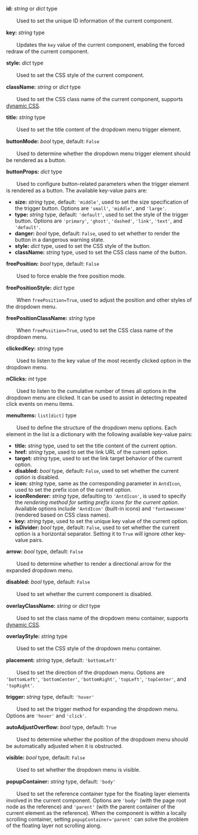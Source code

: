 **id:** *string* or *dict* type

　　Used to set the unique ID information of the current component.

**key:** *string* type

　　Updates the `key` value of the current component, enabling the forced redraw of the current component.

**style:** *dict* type

　　Used to set the CSS style of the current component.

**className:** *string* or *dict* type

　　Used to set the CSS class name of the current component, supports [dynamic CSS](/advanced-classname).

**title:** *string* type

　　Used to set the title content of the dropdown menu trigger element.

**buttonMode:** *bool* type, default: `False`

　　Used to determine whether the dropdown menu trigger element should be rendered as a button.

**buttonProps:** *dict* type

　　Used to configure button-related parameters when the trigger element is rendered as a button. The available key-value pairs are:

- **size:** *string* type, default: `'middle'`, used to set the size specification of the trigger button. Options are `'small'`, `'middle'`, and `'large'`.
- **type:** *string* type, default: `'default'`, used to set the style of the trigger button. Options are `'primary'`, `'ghost'`, `'dashed'`, `'link'`, `'text'`, and `'default'`.
- **danger:** *bool* type, default: `False`, used to set whether to render the button in a dangerous warning state.
- **style:** *dict* type, used to set the CSS style of the button.
- **className:** *string* type, used to set the CSS class name of the button.

**freePosition:** *bool* type, default: `False`

　　Used to force enable the free position mode.

**freePositionStyle:** *dict* type

　　When `freePosition=True`, used to adjust the position and other styles of the dropdown menu.

**freePositionClassName:** *string* type

　　When `freePosition=True`, used to set the CSS class name of the dropdown menu.

**clickedKey:** *string* type

　　Used to listen to the key value of the most recently clicked option in the dropdown menu.

**nClicks:** *int* type

　　Used to listen to the cumulative number of times all options in the dropdown menu are clicked. It can be used to assist in detecting repeated click events on menu items.

**menuItems:** `list[dict]` type

　　Used to define the structure of the dropdown menu options. Each element in the list is a dictionary with the following available key-value pairs:

- **title:** *string* type, used to set the title content of the current option.
- **href:** *string* type, used to set the link URL of the current option.
- **target:** *string* type, used to set the link target behavior of the current option.
- **disabled:** *bool* type, default: `False`, used to set whether the current option is disabled.
- **icon:** *string* type, same as the corresponding parameter in `AntdIcon`, used to set the prefix icon of the current option.
- **iconRenderer:** *string* type, defaulting to `'AntdIcon'`, is used to specify the *rendering method for setting prefix icons for the current option*. Available options include `'AntdIcon'` (built-in icons) and `'fontawesome'` (rendered based on CSS class names).
- **key:** *string* type, used to set the unique key value of the current option.
- **isDivider:** *bool* type, default: `False`, used to set whether the current option is a horizontal separator. Setting it to `True` will ignore other key-value pairs.

**arrow:** *bool* type, default: `False`

　　Used to determine whether to render a directional arrow for the expanded dropdown menu.

**disabled:** *bool* type, default: `False`

　　Used to set whether the current component is disabled.

**overlayClassName:** *string* or *dict* type

　　Used to set the class name of the dropdown menu container, supports [dynamic CSS](/advanced-classname).

**overlayStyle:** *string* type

　　Used to set the CSS style of the dropdown menu container.

**placement:** *string* type, default: `'bottomLeft'`

　　Used to set the direction of the dropdown menu. Options are `'bottomLeft'`, `'bottomCenter'`, `'bottomRight'`, `'topLeft'`, `'topCenter'`, and `'topRight'`.

**trigger:** *string* type, default: `'hover'`

　　Used to set the trigger method for expanding the dropdown menu. Options are `'hover'` and `'click'`.

**autoAdjustOverflow:** *bool* type, default: `True`

　　Used to determine whether the position of the dropdown menu should be automatically adjusted when it is obstructed.

**visible:** *bool* type, default: `False`

　　Used to set whether the dropdown menu is visible.

**popupContainer:** *string* type, default: `'body'`

　　Used to set the reference container type for the floating layer elements involved in the current component. Options are `'body'` (with the page root node as the reference) and `'parent'` (with the parent container of the current element as the reference). When the component is within a locally scrolling container, setting `popupContainer='parent'` can solve the problem of the floating layer not scrolling along.